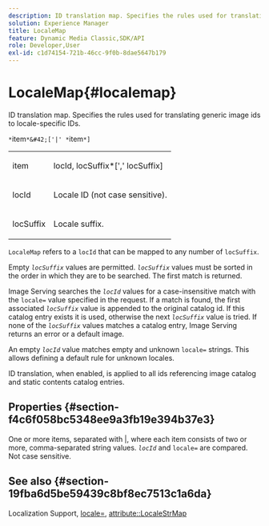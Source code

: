 ```yaml
---
description: ID translation map. Specifies the rules used for translating generic image ids to locale-specific IDs.
solution: Experience Manager
title: LocaleMap
feature: Dynamic Media Classic,SDK/API
role: Developer,User
exl-id: c1d74154-721b-46cc-9f0b-8dae5647b179
---
```

# LocaleMap{#localemap}

ID translation map. Specifies the rules used for translating generic image ids to locale-specific IDs.

 `*`item`*&#42;['|' *`item`*]`

<table id="simpletable_A6DD1A28F8ED4178A8ADDB2F3AEFC402"> 
 <tr class="strow"> 
  <td class="stentry"> <p><span class="varname"> item</span> </p></td> 
  <td class="stentry"> <p><span class="varname"> locId</span>,<span class="varname"> locSuffix</span>*[','<span class="varname"> locSuffix</span>] </p></td> 
 </tr> 
 <tr class="strow"> 
  <td class="stentry"> <p><span class="varname"> locId</span> </p></td> 
  <td class="stentry"> <p>Locale ID (not case sensitive). </p></td> 
 </tr> 
 <tr class="strow"> 
  <td class="stentry"> <p><span class="varname"> locSuffix</span> </p></td> 
  <td class="stentry"> <p>Locale suffix. </p></td> 
 </tr> 
</table>

`LocaleMap` refers to a `locId` that can be mapped to any number of `locSuffix`.

Empty *`locSuffix`* values are permitted. *`locSuffix`* values must be sorted in the order in which they are to be searched. The first match is returned.

Image Serving searches the *`locId`* values for a case-insensitive match with the `locale=` value specified in the request. If a match is found, the first associated *`locSuffix`* value is appended to the original catalog id. If this catalog entry exists it is used, otherwise the next *`locSuffix`* value is tried. If none of the *`locSuffix`* values matches a catalog entry, Image Serving returns an error or a default image.

An empty *`locId`* value matches empty and unknown `locale=` strings. This allows defining a default rule for unknown locales.

ID translation, when enabled, is applied to all ids referencing image catalog and static contents catalog entries.

## Properties {#section-f4c6f058bc5348ee9a3fb19e394b37e3}

One or more items, separated with |, where each item consists of two or more, comma-separated string values. *`locId`* and `locale=` are compared. Not case sensitive.

## See also {#section-19fba6d5be59439c8bf8ec7513c1a6da}

Localization Support, [locale=](../../../../../is-api/http-ref/image-serving-api-ref/c-http-protocol-reference/c-command-reference/r-locale.md#reference-8a846b2fbc004a12821b956ed3b25cfb), [attribute::LocaleStrMap](../../../../../is-api/image-catalog/image-serving-api-ref/c-image-catalog-reference/c-attributes-reference/r-localestrmap.md#reference-98c42070a4bc4baf92537132be2b5b1e)
